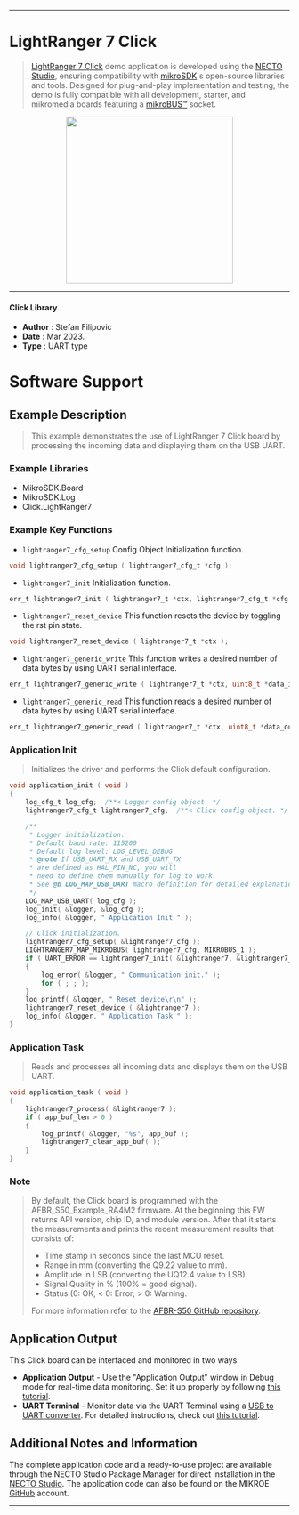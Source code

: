 
---
# LightRanger 7 Click

> [LightRanger 7 Click](https://www.mikroe.com/?pid_product=MIKROE-6238) demo application is developed using
the [NECTO Studio](https://www.mikroe.com/necto), ensuring compatibility with [mikroSDK](https://www.mikroe.com/mikrosdk)'s
open-source libraries and tools. Designed for plug-and-play implementation and testing, the demo is fully compatible with
all development, starter, and mikromedia boards featuring a [mikroBUS&trade;](https://www.mikroe.com/mikrobus) socket.

<p align="center">
  <img src="https://www.mikroe.com/?pid_product=MIKROE-6238&image=1" height=300px>
</p>

---

#### Click Library

- **Author**        : Stefan Filipovic
- **Date**          : Mar 2023.
- **Type**          : UART type

# Software Support

## Example Description

> This example demonstrates the use of LightRanger 7 Click board by processing the incoming data and displaying them on the USB UART.

### Example Libraries

- MikroSDK.Board
- MikroSDK.Log
- Click.LightRanger7

### Example Key Functions

- `lightranger7_cfg_setup` Config Object Initialization function.
```c
void lightranger7_cfg_setup ( lightranger7_cfg_t *cfg );
```

- `lightranger7_init` Initialization function.
```c
err_t lightranger7_init ( lightranger7_t *ctx, lightranger7_cfg_t *cfg );
```

- `lightranger7_reset_device` This function resets the device by toggling the rst pin state.
```c
void lightranger7_reset_device ( lightranger7_t *ctx );
```

- `lightranger7_generic_write` This function writes a desired number of data bytes by using UART serial interface.
```c
err_t lightranger7_generic_write ( lightranger7_t *ctx, uint8_t *data_in, uint16_t len );
```

- `lightranger7_generic_read` This function reads a desired number of data bytes by using UART serial interface.
```c
err_t lightranger7_generic_read ( lightranger7_t *ctx, uint8_t *data_out, uint16_t len );
```

### Application Init

> Initializes the driver and performs the Click default configuration.

```c
void application_init ( void )
{
    log_cfg_t log_cfg;  /**< Logger config object. */
    lightranger7_cfg_t lightranger7_cfg;  /**< Click config object. */

    /** 
     * Logger initialization.
     * Default baud rate: 115200
     * Default log level: LOG_LEVEL_DEBUG
     * @note If USB_UART_RX and USB_UART_TX 
     * are defined as HAL_PIN_NC, you will 
     * need to define them manually for log to work. 
     * See @b LOG_MAP_USB_UART macro definition for detailed explanation.
     */
    LOG_MAP_USB_UART( log_cfg );
    log_init( &logger, &log_cfg );
    log_info( &logger, " Application Init " );

    // Click initialization.
    lightranger7_cfg_setup( &lightranger7_cfg );
    LIGHTRANGER7_MAP_MIKROBUS( lightranger7_cfg, MIKROBUS_1 );
    if ( UART_ERROR == lightranger7_init( &lightranger7, &lightranger7_cfg ) ) 
    {
        log_error( &logger, " Communication init." );
        for ( ; ; );
    }
    log_printf( &logger, " Reset device\r\n" );
    lightranger7_reset_device ( &lightranger7 );
    log_info( &logger, " Application Task " );
}
```

### Application Task

> Reads and processes all incoming data and displays them on the USB UART.

```c
void application_task ( void )
{
    lightranger7_process( &lightranger7 );
    if ( app_buf_len > 0 ) 
    {
        log_printf( &logger, "%s", app_buf );
        lightranger7_clear_app_buf( );
    }
}
```

### Note

> By default, the Click board is programmed with the AFBR_S50_Example_RA4M2 firmware.
At the beginning this FW returns API version, chip ID, and module version. After that
it starts the measurements and prints the recent measurement results that consists of:
> - Time stamp in seconds since the last MCU reset.
> - Range in mm (converting the Q9.22 value to mm).
> - Amplitude in LSB (converting the UQ12.4 value to LSB).
> - Signal Quality in % (100% = good signal).
> - Status (0: OK; < 0: Error; > 0: Warning.
>
> For more information refer to the [AFBR-S50 GitHub repository](https://github.com/Broadcom/AFBR-S50-API).


## Application Output

This Click board can be interfaced and monitored in two ways:
- **Application Output** - Use the "Application Output" window in Debug mode for real-time data monitoring.
Set it up properly by following [this tutorial](https://www.youtube.com/watch?v=ta5yyk1Woy4).
- **UART Terminal** - Monitor data via the UART Terminal using
a [USB to UART converter](https://www.mikroe.com/click/interface/usb?interface*=uart,uart). For detailed instructions,
check out [this tutorial](https://help.mikroe.com/necto/v2/Getting%20Started/Tools/UARTTerminalTool).

## Additional Notes and Information

The complete application code and a ready-to-use project are available through the NECTO Studio Package Manager for 
direct installation in the [NECTO Studio](https://www.mikroe.com/necto). The application code can also be found on
the MIKROE [GitHub](https://github.com/MikroElektronika/mikrosdk_click_v2) account.

---
